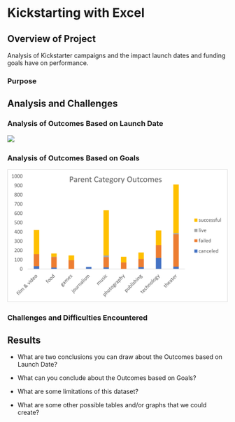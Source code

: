 # Kickstarting with Excel

## Overview of Project
Analysis of Kickstarter campaigns and the impact launch dates and funding goals have on performance. 
### Purpose

## Analysis and Challenges

### Analysis of Outcomes Based on Launch Date
![](Resources/Outcome_Based_on_Launch_Date.png)

### Analysis of Outcomes Based on Goals
![](Resources/Parent_Category_Outcomes.png)

### Challenges and Difficulties Encountered

## Results

- What are two conclusions you can draw about the Outcomes based on Launch Date?

- What can you conclude about the Outcomes based on Goals?

- What are some limitations of this dataset?

- What are some other possible tables and/or graphs that we could create?

